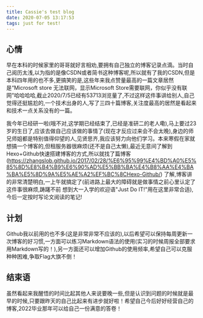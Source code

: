 ```yaml
---
title: Cassie's test blog
date: 2020-07-05 13:17:53
tags: just for test!
---
```


## 心情

​		早在本科的时候家里的哥哥就好言相劝,要拥有自己独立的博客记录点滴。当时自己阅历太浅,以为指的是像CSDN或者简书这种博客呢,所以就有了我的CSDN,但是本科四年用的也不多,更搞笑的是,这些年来我点赞量最高的一篇文章居然是“Microsoft store 无法联网，显示Microsoft Store需要联网，你似乎没有联网”哈哈哈哈,截止2020/7/5已经有53713浏览量了,不过这样这件事讲给别人,自己觉得还挺尴尬的,一个技术出身的人,写了三四十篇博客,关注度最高的居然是看起来和技术一点关系没有的一篇。

<!--more-->

​		我今年已经研一啦(哦不对,这学期已经结束了,已经是准研二的老人嘞),马上要过23岁的生日了,应该去做自己应该做的事情了(现在才反应过来会不会太晚),身边的师兄师姐都是特别值得仰望的人,见贤思齐,我应该努力向他们学习。本来寒假在家就想搞一个博客的,但租服务器很麻烦(还不是自己太懒),最近无意间了解到Hexo+Github快速搭建博客的方式,所以就找了篇博客(https://zhangslob.github.io/2017/02/28/%E6%95%99%E4%BD%A0%E5%85%8D%E8%B4%B9%E6%90%AD%E5%BB%BA%E4%B8%AA%E4%BA%BA%E5%8D%9A%E5%AE%A2%EF%BC%8CHexo-Github/)  了解,博客讲的非常清楚明白,一上午就搞定了(前进路上最大的障碍就是做事情之前心里认定了这件事很麻烦,踌躇不前 想到大一入学的欢迎语"Just Do IT!"用在这里非常合适),今后一定按时写论文阅读的笔记!

## 计划

​		Github我以前用的也不多(这是非常非常不应该的),以后希望可以保持每周更新一次博客的好习惯,一方面可以练习Markdown语法的使用(实习的时候周报全部要求用Markdown写的！),另一方面还可以增加Github的使用频率,希望自己可以克服种种困难,争取Flag大旗不倒！

## 结束语

​		虽然看起来我醒悟的时间比起其他人来说要晚一些,但是认识到问题的时候就是最早的时候,只要跟昨天的自己比起来有进步就好啦！希望自己今后好好经营自己的博客,2022毕业那年可以给自己一份满意的答卷！